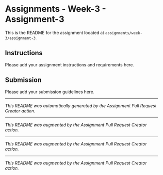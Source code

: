 # Assignments - Week-3 - Assignment-3

This is the README for the assignment located at `assignments/week-3/assignment-3`.

## Instructions

Please add your assignment instructions and requirements here.

## Submission

Please add your submission guidelines here.

---

*This README was automatically generated by the Assignment Pull Request*
*Creator action.*

---

*This README was augmented by the Assignment Pull Request Creator action.*

---

*This README was augmented by the Assignment Pull Request Creator action.*

---

*This README was augmented by the Assignment Pull Request Creator action.*
